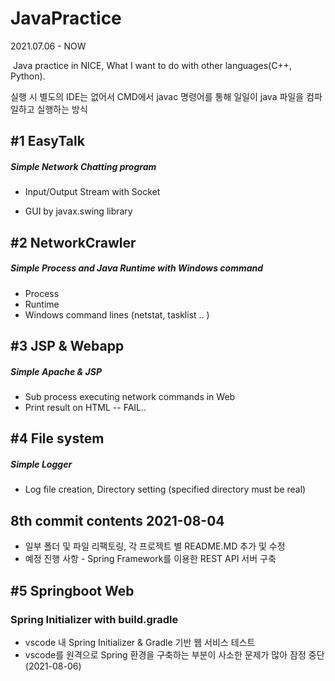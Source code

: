 # JavaPractice
2021.07.06 - NOW

​	Java practice in NICE, What I want to do with other languages(C++, Python).

실행 시 별도의 IDE는 없어서 CMD에서 javac 명령어를 통해 일일이 java 파일을 컴파일하고 실행하는 방식


## #1 EasyTalk

##### Simple Network Chatting program

- Input/Output Stream with Socket

- GUI by javax.swing library



## #2 NetworkCrawler

##### Simple Process and Java Runtime with Windows command

- Process
- Runtime
- Windows command lines (netstat, tasklist .. )



## #3 JSP & Webapp

##### Simple Apache & JSP 
- Sub process executing network commands in Web
- Print result on HTML -- FAIL..



## #4 File system
##### Simple Logger
- Log file creation, Directory setting (specified directory must be real)



## 8th commit contents 2021-08-04
- 일부 폴더 및 파일 리팩토링, 각 프로젝트 별 README.MD 추가 및 수정
- 예정 진행 사항 - Spring Framework를 이용한 REST API 서버 구축



## #5 Springboot Web
### Spring Initializer with build.gradle
- vscode 내 Spring Initializer & Gradle 기반 웹 서비스 테스트
- vscode를 원격으로 Spring 환경을 구축하는 부분이 사소한 문제가 많아 잠정 중단(2021-08-06)

